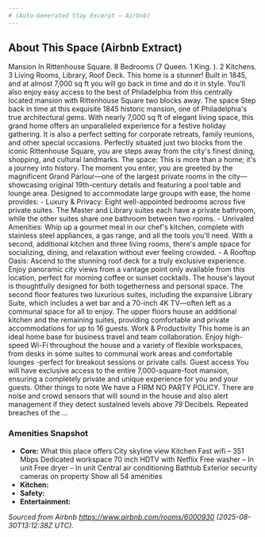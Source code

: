 ```yaml
---
# (Auto‑Generated Stay Excerpt — Airbnb)
---
```


## About This Space (Airbnb Extract)

Mansion In Rittenhouse Square. 8 Bedrooms (7 Queen. 1 King. ). 2 Kitchens. 3 Living Rooms, Library, Roof Deck. This home is a stunner! Built in 1845, and at almost 7,000 sq ft you will go back in time and do it in style. You’ll also enjoy easy access to the best of Philadelphia from this centrally located mansion with Rittenhouse Square two blocks away. The space Step back in time at this exquisite 1845 historic mansion, one of Philadelphia's true architectural gems. With nearly 7,000 sq ft of elegant living space, this grand home offers an unparalleled experience for a festive holiday gathering. It is also a perfect setting for corporate retreats, family reunions, and other special occasions. Perfectly situated just two blocks from the iconic Rittenhouse Square, you are steps away from the city's finest dining, shopping, and cultural landmarks. The space: This is more than a home; it's a journey into history. The moment you enter, you are greeted by the magnificent Grand Parlour—one of the largest private rooms in the city—showcasing original 19th-century details and featuring a pool table and lounge area. Designed to accommodate large groups with ease, the home provides: - Luxury & Privacy: Eight well-appointed bedrooms across five private suites. The Master and Library suites each have a private bathroom, while the other suites share one bathroom between two rooms. - Unrivaled Amenities: Whip up a gourmet meal in our chef's kitchen, complete with stainless steel appliances, a gas range, and all the tools you'll need. With a second, additional kitchen and three living rooms, there's ample space for socializing, dining, and relaxation without ever feeling crowded. - A Rooftop Oasis: Ascend to the stunning roof deck for a truly exclusive experience. Enjoy panoramic city views from a vantage point only available from this location, perfect for morning coffee or sunset cocktails. The house's layout is thoughtfully designed for both togetherness and personal space. The second floor features two luxurious suites, including the expansive Library Suite, which includes a wet bar and a 70-inch 4K TV—often left as a communal space for all to enjoy. The upper floors house an additional kitchen and the remaining suites, providing comfortable and private accommodations for up to 16 guests. Work & Productivity This home is an ideal home base for business travel and team collaboration. Enjoy high-speed Wi-Fi throughout the house and a variety of flexible workspaces, from desks in some suites to communal work areas and comfortable lounges -perfect for breakout sessions or private calls. Guest access You will have exclusive access to the entire 7,000-square-foot mansion, ensuring a completely private and unique experience for you and your guests. Other things to note We have a FIRM NO PARTY POLICY. There are noise and crowd sensors that will sound in the house and also alert management if they detect sustained levels above 79 Decibels. Repeated breaches of the …

### Amenities Snapshot

- **Core:** What this place offers City skyline view Kitchen Fast wifi – 351 Mbps Dedicated workspace 70 inch HDTV with Netflix Free washer – In unit Free dryer – In unit Central air conditioning Bathtub Exterior security cameras on property Show all 54 amenities
- **Kitchen:** 
- **Safety:** 
- **Entertainment:** 



_Sourced from Airbnb https://www.airbnb.com/rooms/6000930 (2025-08-30T13:12:38Z UTC)._